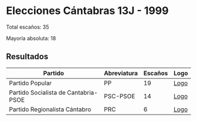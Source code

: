 # Elecciones Cántabras 13J - 1999

Total escaños: 35

Mayoría absoluta: 18

## Resultados

| Partido | Abreviatura | Escaños | Logo |
| - | - | - | - |
| Partido Popular | PP | 19 | [Logo](https://github.com/playzzz/Pactos/blob/master/Logos/PP.jpg?raw=true)
| Partido Socialista de Cantabria-PSOE | PSC-PSOE | 14 | [Logo](https://github.com/playzzz/Pactos/blob/master/Logos/PSOE.jpg?raw=true)
| Partido Regionalista Cántabro | PRC | 6 | [Logo](https://github.com/playzzz/Pactos/blob/master/Logos/PRC.jpg?raw=true)
